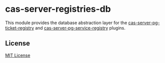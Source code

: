 # cas-server-registries-db

This module provides the database abstraction layer for the
[cas-server-pg-ticket-registry][tr] and [cas-server-pg-service-registry][sr]
plugins.

[tr]: https://github.com/jscas/cas-server-pg-ticket-registry
[sr]: https://github.com/jscas/cas-server-pg-service-registry

## License

[MIT License](http://jsumners.mit-license.org/)
